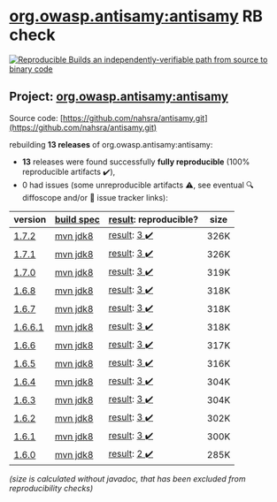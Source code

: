 [org.owasp.antisamy:antisamy](https://central.sonatype.com/artifact/org.owasp.antisamy/antisamy/1.7.2/versions) RB check
=======

[![Reproducible Builds](https://reproducible-builds.org/images/logos/rb.svg) an independently-verifiable path from source to binary code](https://reproducible-builds.org/)

## Project: [org.owasp.antisamy:antisamy](https://central.sonatype.com/artifact/org.owasp.antisamy/antisamy/1.7.2/versions)

Source code: [https://github.com/nahsra/antisamy.git](https://github.com/nahsra/antisamy.git)

rebuilding **13 releases** of org.owasp.antisamy:antisamy:
- **13** releases were found successfully **fully reproducible** (100% reproducible artifacts :heavy_check_mark:),
- 0 had issues (some unreproducible artifacts :warning:, see eventual :mag: diffoscope and/or :memo: issue tracker links):

| version | [build spec](/BUILDSPEC.md) | [result](https://reproducible-builds.org/docs/jvm/): reproducible? | size |
| -- | --------- | ------ | -- |
| [1.7.2](https://central.sonatype.com/artifact/org.owasp.antisamy/antisamy/1.7.2/pom) | [mvn jdk8](antisamy-1.7.2.buildspec) | [result](antisamy-1.7.2.buildinfo): [3 :heavy_check_mark: ](antisamy-1.7.2.buildcompare) | 326K |
| [1.7.1](https://central.sonatype.com/artifact/org.owasp.antisamy/antisamy/1.7.1/pom) | [mvn jdk8](antisamy-1.7.1.buildspec) | [result](antisamy-1.7.1.buildinfo): [3 :heavy_check_mark: ](antisamy-1.7.1.buildcompare) | 326K |
| [1.7.0](https://central.sonatype.com/artifact/org.owasp.antisamy/antisamy/1.7.0/pom) | [mvn jdk8](antisamy-1.7.0.buildspec) | [result](antisamy-1.7.0.buildinfo): [3 :heavy_check_mark: ](antisamy-1.7.0.buildcompare) | 319K |
| [1.6.8](https://central.sonatype.com/artifact/org.owasp.antisamy/antisamy/1.6.8/pom) | [mvn jdk8](antisamy-1.6.8.buildspec) | [result](antisamy-1.6.8.buildinfo): [3 :heavy_check_mark: ](antisamy-1.6.8.buildcompare) | 318K |
| [1.6.7](https://central.sonatype.com/artifact/org.owasp.antisamy/antisamy/1.6.7/pom) | [mvn jdk8](antisamy-1.6.7.buildspec) | [result](antisamy-1.6.7.buildinfo): [3 :heavy_check_mark: ](antisamy-1.6.7.buildcompare) | 318K |
| [1.6.6.1](https://central.sonatype.com/artifact/org.owasp.antisamy/antisamy/1.6.6.1/pom) | [mvn jdk8](antisamy-1.6.6.1.buildspec) | [result](antisamy-1.6.6.1.buildinfo): [3 :heavy_check_mark: ](antisamy-1.6.6.1.buildcompare) | 318K |
| [1.6.6](https://central.sonatype.com/artifact/org.owasp.antisamy/antisamy/1.6.6/pom) | [mvn jdk8](antisamy-1.6.6.buildspec) | [result](antisamy-1.6.6.buildinfo): [3 :heavy_check_mark: ](antisamy-1.6.6.buildcompare) | 317K |
| [1.6.5](https://central.sonatype.com/artifact/org.owasp.antisamy/antisamy/1.6.5/pom) | [mvn jdk8](antisamy-1.6.5.buildspec) | [result](antisamy-1.6.5.buildinfo): [3 :heavy_check_mark: ](antisamy-1.6.5.buildcompare) | 316K |
| [1.6.4](https://central.sonatype.com/artifact/org.owasp.antisamy/antisamy/1.6.4/pom) | [mvn jdk8](antisamy-1.6.4.buildspec) | [result](antisamy-1.6.4.buildinfo): [3 :heavy_check_mark: ](antisamy-1.6.4.buildcompare) | 304K |
| [1.6.3](https://central.sonatype.com/artifact/org.owasp.antisamy/antisamy/1.6.3/pom) | [mvn jdk8](antisamy-1.6.3.buildspec) | [result](antisamy-1.6.3.buildinfo): [3 :heavy_check_mark: ](antisamy-1.6.3.buildcompare) | 304K |
| [1.6.2](https://central.sonatype.com/artifact/org.owasp.antisamy/antisamy/1.6.2/pom) | [mvn jdk8](antisamy-1.6.2.buildspec) | [result](antisamy-1.6.2.buildinfo): [3 :heavy_check_mark: ](antisamy-1.6.2.buildcompare) | 302K |
| [1.6.1](https://central.sonatype.com/artifact/org.owasp.antisamy/antisamy/1.6.1/pom) | [mvn jdk8](antisamy-1.6.1.buildspec) | [result](antisamy-1.6.1.buildinfo): [3 :heavy_check_mark: ](antisamy-1.6.1.buildcompare) | 300K |
| [1.6.0](https://central.sonatype.com/artifact/org.owasp.antisamy/antisamy/1.6.0/pom) | [mvn jdk8](antisamy-1.6.0.buildspec) | [result](antisamy-1.6.0.buildinfo): [2 :heavy_check_mark: ](antisamy-1.6.0.buildcompare) | 285K |

<i>(size is calculated without javadoc, that has been excluded from reproducibility checks)</i>
